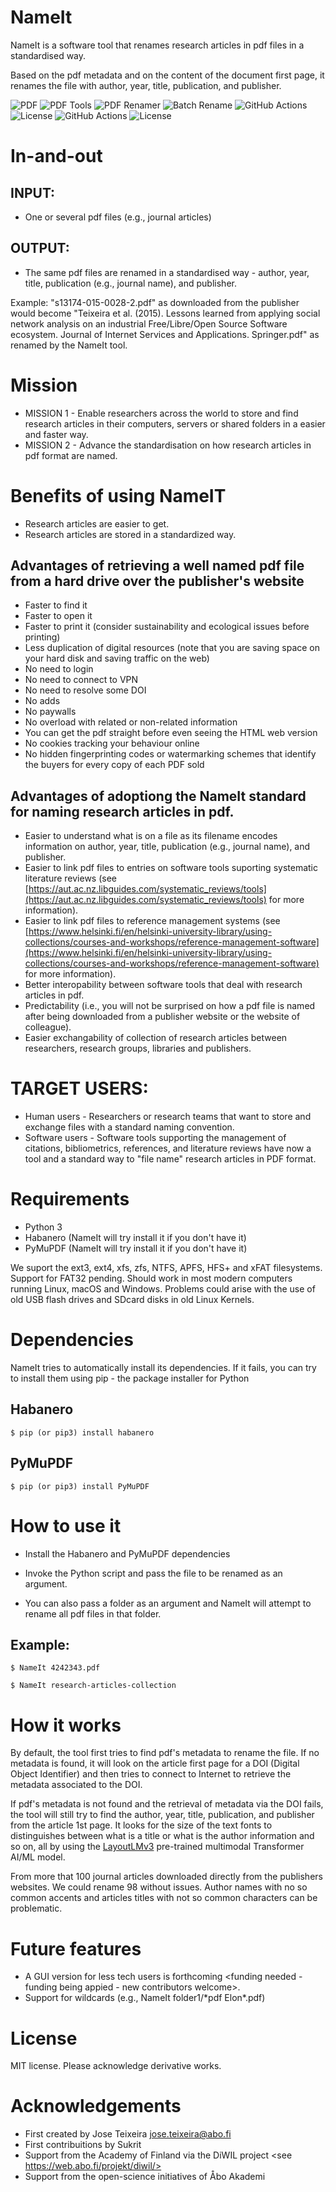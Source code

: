 # NameIt # 

NameIt is a software tool that renames research articles in pdf files in a standardised way. 

Based on the pdf metadata and on the content of the document first page, it renames the file  with author, year, title, publication, and publisher. 

![PDF](https://img.shields.io/badge/PDF-Renaming-FF0000?style=for-the-badge&logo=adobe-acrobat-reader&logoColor=white)
![PDF Tools](https://img.shields.io/badge/PDF-Tools-FF0000?style=for-the-badge&logo=pdf&logoColor=white)
![PDF Renamer](https://img.shields.io/badge/PDF-Renamer-FF0000?style=for-the-badge&logo=adobe-acrobat-reader&logoColor=white)
![Batch Rename](https://img.shields.io/badge/Batch-Rename-00599C?style=for-the-badge&logo=windowsterminal&logoColor=white)
![GitHub Actions](https://img.shields.io/badge/GitHub_Actions-2088FF?style=for-the-badge&logo=github-actions&logoColor=white)
![License](https://img.shields.io/badge/License-MIT-blue?style=for-the-badge)
![GitHub Actions](https://img.shields.io/badge/GitHub_Actions-2088FF?style=for-the-badge&logo=github-actions&logoColor=white)
![License](https://img.shields.io/badge/License-MIT-blue?style=for-the-badge)

# In-and-out

## INPUT: 
* One or several pdf files (e.g., journal articles) 

## OUTPUT: 
* The same pdf files are renamed in a standardised way - author, year, title, publication (e.g., journal name), and publisher. 

Example: "s13174-015-0028-2.pdf" as downloaded from the publisher would become "Teixeira et al. (2015). Lessons learned from applying social network analysis on an industrial Free/Libre/Open Source Software ecosystem. Journal of Internet Services and Applications. Springer.pdf" as renamed by the NameIt tool. 

# Mission # 

* MISSION 1 - Enable researchers across the world to store and find research articles in their computers, servers or shared folders in a easier and faster way.
* MISSION 2 - Advance the standardisation on how research articles in pdf format are named. 

# Benefits of using NameIT

* Research articles are easier to get.
* Research articles are stored in a standardized way.

## Advantages of retrieving a well named pdf file from a hard drive over the publisher's website

- Faster to find it 
- Faster to open it
- Faster to print it (consider sustainability and ecological issues before printing)
- Less duplication of digital resources (note that you are saving space on your hard disk and saving traffic on the web)
- No need to login
- No need to connect to VPN
- No need to resolve some DOI
- No adds
- No paywalls
- No overload with related or non-related information 
- You can get the pdf straight before even seeing the HTML web version
- No cookies tracking your behaviour online
- No hidden fingerprinting codes or watermarking schemes that identify the buyers for every copy of each PDF sold


## Advantages of adoptiong the NameIt standard for naming research articles in pdf. 

- Easier to understand what is on a file as its filename encodes information on author, year, title, publication (e.g., journal name), and publisher.
- Easier to link pdf files to entries on software tools suporting systematic literature reviews (see [https://aut.ac.nz.libguides.com/systematic_reviews/tools](https://aut.ac.nz.libguides.com/systematic_reviews/tools) for more information). 
- Easier to link pdf files to reference management systems (see [https://www.helsinki.fi/en/helsinki-university-library/using-collections/courses-and-workshops/reference-management-software](https://www.helsinki.fi/en/helsinki-university-library/using-collections/courses-and-workshops/reference-management-software) for more information).
- Better interopability between software tools that deal with research articles in pdf. 
- Predictability (i.e., you will not be surprised on how a pdf file is named after being downloaded from a publisher website or the website of colleague). 
- Easier exchangability of collection of research articles between researchers, research groups, libraries and publishers.

# TARGET USERS:  # 

* Human users - Researchers or research teams that want to store and exchange files with a standard naming convention. 
* Software users -  Software tools supporting the management of citations, bibliometrics, references, and literature reviews have now a tool and a standard way to "file name" research articles in PDF format.

# Requirements # 

* Python 3
* Habanero (NameIt will try install it if you don't have it)
* PyMuPDF (NameIt will try install it if you don't have it)

We suport the ext3, ext4, xfs, zfs, NTFS, APFS, HFS+ and xFAT filesystems. Support for FAT32 pending. 
Should work in most modern computers running Linux, macOS and Windows. Problems could arise with the use of old  USB flash drives  and SDcard disks in old Linux Kernels. 

# Dependencies 

NameIt tries to automatically install its dependencies. If it fails, you can try to install them using pip - the package installer for Python

## Habanero ##
`$ pip (or pip3) install habanero`

## PyMuPDF ##

`$ pip (or pip3) install PyMuPDF`


# How to use it 

* Install the Habanero and PyMuPDF dependencies 

* Invoke the Python script and pass the file to be renamed as an argument.
* You can also pass a folder as an argument and NameIt will attempt to rename all pdf files in that folder.

## Example: ## 


`$ NameIt 4242343.pdf`

`$ NameIt research-articles-collection`




# How it works 

By default, the tool first tries to find pdf's metadata to rename the file. If no metadata is found, it will look on the article first page for a DOI (Digital Object Identifier) and then tries 
to connect to Internet to retrieve the metadata associated to the DOI. 

If pdf's metadata is not found and the retrieval of metadata via the DOI fails, the tool will still try to find the author, year, title, publication, and publisher from the article 1st page. 
It looks for the size of the text fonts  to distinguishes between what is a title or what is the author information and so on, all by using the [LayoutLMv3](https://huggingface.co/docs/transformers/en/model_doc/layoutlmv3) pre-trained multimodal Transformer AI/ML model. 

From more that 100 journal articles downloaded directly from the publishers websites. We could rename 98 without issues.  Author names with no so common accents and articles titles with not so common characters can be problematic.


# Future features 
- A GUI version for less tech users is forthcoming  <funding needed - funding being appied - new contributors welcome>.
- Support for wildcards (e.g., NameIt folder1/\*pdf Elon\*.pdf) 

# License #

MIT license. Please acknowledge derivative works. 

# Acknowledgements 

* First created by Jose Teixeira <jose.teixeira@abo.fi>
* First contribuitions by Sukrit 
* Support from the Academy of Finland via the DiWIL project  <see https://web.abo.fi/projekt/diwil/> 
* Support from the open-science initiatives of Åbo Akademi 
